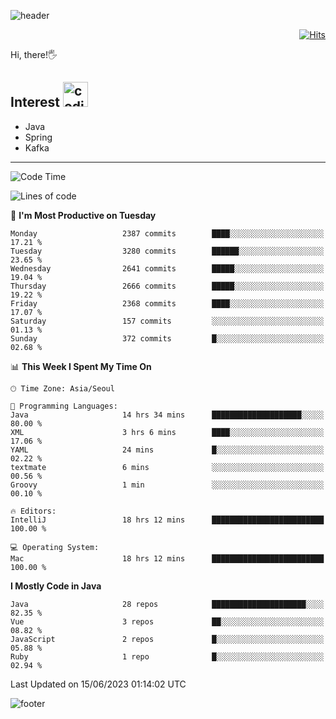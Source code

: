 ![header](https://capsule-render.vercel.app/api?type=soft&color=gradient&text=%20%20Gnoyes%20%20&fontAlign=30&fontSize=30&textBg=true&desc=Backend%20Developer&descAlign=60&descAlignY=50&&descSize=30)

<div align=right>
  
[![Hits](https://hits.seeyoufarm.com/api/count/incr/badge.svg?url=https%3A%2F%2Fgithub.com%2Fjeff-seyong)](https://hits.seeyoufarm.com)

</div>


Hi, there!🖐

## Interest <img src="https://media.giphy.com/media/bx3Cvt88j7PtM4SOaS/giphy.gif" alt="coding" width="40px" />

- Java
- Spring
- Kafka

---

<!--START_SECTION:waka-->
![Code Time](http://img.shields.io/badge/Code%20Time-624%20hrs%202%20mins-blue)

![Lines of code](https://img.shields.io/badge/From%20Hello%20World%20I%27ve%20Written-1.5%20million%20lines%20of%20code-blue)

📅 **I'm Most Productive on Tuesday** 

```text
Monday                   2387 commits        ████░░░░░░░░░░░░░░░░░░░░░   17.21 % 
Tuesday                  3280 commits        ██████░░░░░░░░░░░░░░░░░░░   23.65 % 
Wednesday                2641 commits        █████░░░░░░░░░░░░░░░░░░░░   19.04 % 
Thursday                 2666 commits        █████░░░░░░░░░░░░░░░░░░░░   19.22 % 
Friday                   2368 commits        ████░░░░░░░░░░░░░░░░░░░░░   17.07 % 
Saturday                 157 commits         ░░░░░░░░░░░░░░░░░░░░░░░░░   01.13 % 
Sunday                   372 commits         █░░░░░░░░░░░░░░░░░░░░░░░░   02.68 % 
```


📊 **This Week I Spent My Time On** 

```text
🕑︎ Time Zone: Asia/Seoul

💬 Programming Languages: 
Java                     14 hrs 34 mins      ████████████████████░░░░░   80.00 % 
XML                      3 hrs 6 mins        ████░░░░░░░░░░░░░░░░░░░░░   17.06 % 
YAML                     24 mins             █░░░░░░░░░░░░░░░░░░░░░░░░   02.22 % 
textmate                 6 mins              ░░░░░░░░░░░░░░░░░░░░░░░░░   00.56 % 
Groovy                   1 min               ░░░░░░░░░░░░░░░░░░░░░░░░░   00.10 % 

🔥 Editors: 
IntelliJ                 18 hrs 12 mins      █████████████████████████   100.00 % 

💻 Operating System: 
Mac                      18 hrs 12 mins      █████████████████████████   100.00 % 
```

**I Mostly Code in Java** 

```text
Java                     28 repos            █████████████████████░░░░   82.35 % 
Vue                      3 repos             ██░░░░░░░░░░░░░░░░░░░░░░░   08.82 % 
JavaScript               2 repos             █░░░░░░░░░░░░░░░░░░░░░░░░   05.88 % 
Ruby                     1 repo              █░░░░░░░░░░░░░░░░░░░░░░░░   02.94 % 
```




 Last Updated on 15/06/2023 01:14:02 UTC
<!--END_SECTION:waka-->

<!--

<div align=center>
  
[![Gmail Badge](https://img.shields.io/badge/Gmail-d14836?style=flat&logo=Gmail&logoColor=white&link=mailto:sedragon.kim@gmail.com)](mailto:sedragon.kim@gmail.com) 

</div>

-->


![footer](https://capsule-render.vercel.app/api?type=waving&color=gradient&height=300&section=footer&animation=twinkling&reversal=true)
